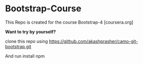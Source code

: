 # Bootstrap-Course

This Repo is created for the course Bootstrap-4 [coursera.org]

__Want to try by yourself?__

clone this repo using
    https://github.com/akashprasher/camo-git-bootstrap.git

And run
    install npm